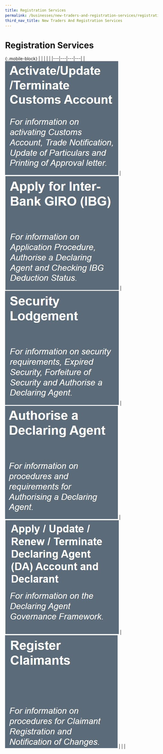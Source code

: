 ```yaml
---
title: Registration Services
permalink: /businesses/new-traders-and-registration-services/registration-services
third_nav_title: New Traders And Registration Services
---
```


# Registration Services

{:.mobile-block}
|   |   |   |   |
|---|---|---|---|
|[ ![](/images/new-traders-and-registration-services/RP1.jpg)](/businesses/new-traders-and-registration-services/registration-services/activate-customs-account)  |[ ![](/images/new-traders-and-registration-services/RP2.jpg)](/businesses/new-traders-and-registration-services/registration-services/apply-for-inter-bank-giro) |[ ![](/images/new-traders-and-registration-services/RP3.jpg)](/businesses/new-traders-and-registration-services/registration-services/security-lodgement)    |[ ![](/images/new-traders-and-registration-services/RP4.jpg)](/businesses/new-traders-and-registration-services/registration-services/authorise-a-declaring-agent)
|[ ![](/images/new-traders-and-registration-services/RP5.jpg)](/businesses/registration-matters/registration-procedures/apply-update-renew-terminate-declaring-agent-account-and-declarant)  |[![](/images/new-traders-and-registration-services/RP6.jpg)](/businesses/new-traders-and-registration-services/registration-services/register-claimants)  |   |   |

